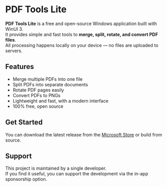# PDF Tools Lite

**PDF Tools Lite** is a free and open-source Windows application built with WinUI 3.  
It provides simple and fast tools to **merge, split, rotate, and convert PDF files**.  
All processing happens locally on your device — no files are uploaded to servers.

## Features
- Merge multiple PDFs into one file
- Split PDFs into separate documents
- Rotate PDF pages easily
- Convert PDFs to PNGs
- Lightweight and fast, with a modern interface
- 100% free, open source

## Get Started
You can download the latest release from the [Microsoft Store](https://apps.microsoft.com/detail/9p11rfn0vt47) or build from source.

## Support
This project is maintained by a single developer.  
If you find it useful, you can support the development via the in-app sponsorship option.
